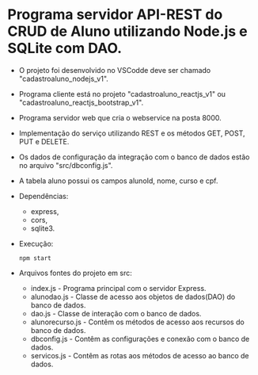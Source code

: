 # Programa servidor API-REST do CRUD de Aluno utilizando Node.js e SQLite com DAO.

- O projeto foi desenvolvido no VSCodde deve ser chamado "cadastroaluno_nodejs_v1".
- Programa cliente está no projeto "cadastroaluno_reactjs_v1" ou "cadastroaluno_reactjs_bootstrap_v1".
- Programa servidor web que cria o webservice na posta 8000.
- Implementação do serviço utilizando REST e os métodos GET, POST, PUT e DELETE.
- Os dados de configuração da integração com o banco de dados estão no arquivo "src/dbconfig.js".
- A tabela aluno possui os campos alunoId, nome, curso e cpf.

- Dependências:    
    - express,
    - cors,
    - sqlite3.

- Execução:    
   <pre><code>npm start</code></pre>

- Arquivos fontes do projeto em src:
    - index.js - Programa principal com o servidor Express.
    - alunodao.js - Classe de acesso aos objetos de dados(DAO) do banco de dados.
    - dao.js - Classe de interação com o banco de dados.
    - alunorecurso.js - Contêm os métodos de acesso aos recursos do banco de dados.
    - dbconfig.js - Contêm as configurações e conexão com o banco de dados.
    - servicos.js - Contêm as rotas aos métodos de acesso ao banco de dados.